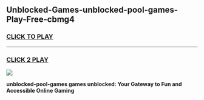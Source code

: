 
## Unblocked-Games-unblocked-pool-games-Play-Free-cbmg4
<h3>
<a href="https://premium76.site?title=unblocked-pool-games&ref=18A">CLICK TO PLAY</a></h3>
<hr>

<h3>
<a href="https://premium76.site?title=unblocked-pool-games&ref=18A">CLICK 2 PLAY</a>
  
</h3>

<a href="https://premium76.site?title=unblocked-pool-games&ref=18A"><img src="https://clearcache.store/games.png"></a>


**unblocked-pool-games games unblocked: Your Gateway to Fun and Accessible Online Gaming**
